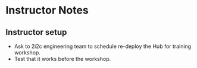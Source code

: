 # Instructor Notes

## Instructor setup

- Ask to 2i2c engineering team to schedule re-deploy the Hub for training workshop.
- Test that it works before the workshop.

